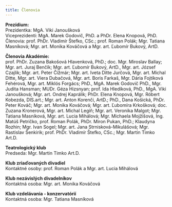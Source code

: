 ```yaml
---
title: Členovia
---
```


**Prezídium:**\
Prezidentka: MgA. Viki Janoušková\
Viceprezidenti: MgA. Marek Godovič, PhD. a PhDr. Elena Knopová, PhD.\
Členovia: prof. PhDr. Vladimír Štefko, CSc.; prof. Roman Polák; Mgr. Tatiana Masníková; Mgr. art. Monika Kováčová a Mgr. art. Ľubomír Bukový, ArtD.

**Členovia Akadémie:**\
prof. PhDr. Zuzana Bakošová Hlavenková, PhD.; doc. Mgr. Miroslav Ballay; Mgr. art. Juraj Benčík; Mgr. art. Ľubomír Bukový, ArtD., Mgr. art. József Czajlik; Mgr. art. Peter Čižmár; Mgr. art. Iveta Ditte Jurčová, Mgr. art. Michal Ditte, Mgr. art. Viera Dubačová, Mgr. art. Boris Farkaš, Mgr. Dária Fojtíková Fehérová, Mgr. art. Miklós Forgács; PhD., MgA. Marek Godovič PhD., Mgr. Judita Hansman; MUDr. Géza Hizsnyan; prof. Ida Hledíková, PhD., MgA. Viki Janoušková; Mgr. art. Ondrej Kaprálik; PhDr. Elena Knopová, Mgr. Róbert Kobezda, DIS.art.; Mgr. art. Anton Korenči, ArtD.; PhD., Dana Košická, PhDr. Peter Kováč; Mgr. art. Monika Kováčová; Mgr. art. Ľubomíra Krkošková; doc. Zuzana Kronerová, Mgr. art. Michal Legíň; Mgr. art. Veronika Malgot; Mgr. Tatiana Masníková, Mgr. art. Lucia Mihálová; Mgr. Michaela Mojžišová, Ing. Matúš Petričko, prof. Roman Polák, PhDr. Miron Pukan, PhD.; Klaudyna Rozhin; Mgr. Ivan Sogel; Mgr. art. Jana Strnisková-Mikulášová; Mgr. Rastislav Šenkirik; prof. PhDr. Vladimír Štefko, CSc.; Mgr. Martin Timko Art.D.

**Teatrologický klub**\
Predseda: Mgr. Martin Timko Art.D.

**Klub zriaďovaných divadiel**\
Kontaktné osoby: prof. Roman Polák a Mgr. art. Lucia Mihálová

**Klub nezávislých divadelníkov**\
Kontaktná osoba: Mgr. art. Monika Kováčová

**Klub vzdelávania - konzervatórií**\
Kontaktná osoba: Mgr. Tatiana Masníková
